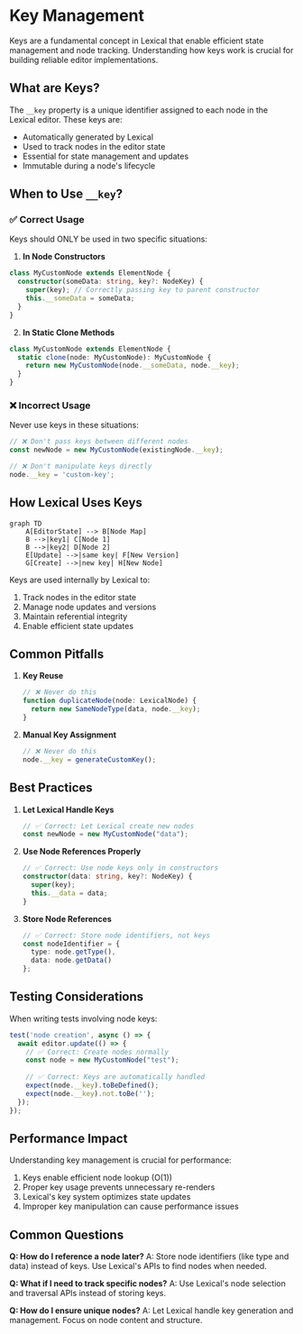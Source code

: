 # Key Management

Keys are a fundamental concept in Lexical that enable efficient state management and node tracking. Understanding how keys work is crucial for building reliable editor implementations.

## What are Keys?

The `__key` property is a unique identifier assigned to each node in the Lexical editor. These keys are:
- Automatically generated by Lexical
- Used to track nodes in the editor state
- Essential for state management and updates
- Immutable during a node's lifecycle

## When to Use `__key`?

### ✅ Correct Usage

Keys should ONLY be used in two specific situations:

1. **In Node Constructors**
```typescript
class MyCustomNode extends ElementNode {
  constructor(someData: string, key?: NodeKey) {
    super(key); // Correctly passing key to parent constructor
    this.__someData = someData;
  }
}
```

2. **In Static Clone Methods**
```typescript
class MyCustomNode extends ElementNode {
  static clone(node: MyCustomNode): MyCustomNode {
    return new MyCustomNode(node.__someData, node.__key);
  }
}
```

### ❌ Incorrect Usage

Never use keys in these situations:

```typescript
// ❌ Don't pass keys between different nodes
const newNode = new MyCustomNode(existingNode.__key);

// ❌ Don't manipulate keys directly
node.__key = 'custom-key';
```

## How Lexical Uses Keys

```mermaid
graph TD
    A[EditorState] --> B[Node Map]
    B -->|key1| C[Node 1]
    B -->|key2| D[Node 2]
    E[Update] -->|same key| F[New Version]
    G[Create] -->|new key| H[New Node]
```

Keys are used internally by Lexical to:
1. Track nodes in the editor state
2. Manage node updates and versions
3. Maintain referential integrity
4. Enable efficient state updates

## Common Pitfalls

1. **Key Reuse**
   ```typescript
   // ❌ Never do this
   function duplicateNode(node: LexicalNode) {
     return new SameNodeType(data, node.__key);
   }
   ```

2. **Manual Key Assignment**
   ```typescript
   // ❌ Never do this
   node.__key = generateCustomKey();
   ```

## Best Practices

1. **Let Lexical Handle Keys**
   ```typescript
   // ✅ Correct: Let Lexical create new nodes
   const newNode = new MyCustomNode("data");
   ```

2. **Use Node References Properly**
   ```typescript
   // ✅ Correct: Use node keys only in constructors
   constructor(data: string, key?: NodeKey) {
     super(key);
     this.__data = data;
   }
   ```

3. **Store Node References**
   ```typescript
   // ✅ Correct: Store node identifiers, not keys
   const nodeIdentifier = {
     type: node.getType(),
     data: node.getData()
   };
   ```

## Testing Considerations

When writing tests involving node keys:

```typescript
test('node creation', async () => {
  await editor.update(() => {
    // ✅ Correct: Create nodes normally
    const node = new MyCustomNode("test");
    
    // ✅ Correct: Keys are automatically handled
    expect(node.__key).toBeDefined();
    expect(node.__key).not.toBe('');
  });
});
```

## Performance Impact

Understanding key management is crucial for performance:

1. Keys enable efficient node lookup (O(1))
2. Proper key usage prevents unnecessary re-renders
3. Lexical's key system optimizes state updates
4. Improper key manipulation can cause performance issues

## Common Questions

**Q: How do I reference a node later?**
A: Store node identifiers (like type and data) instead of keys. Use Lexical's APIs to find nodes when needed.

**Q: What if I need to track specific nodes?**
A: Use Lexical's node selection and traversal APIs instead of storing keys.

**Q: How do I ensure unique nodes?**
A: Let Lexical handle key generation and management. Focus on node content and structure. 